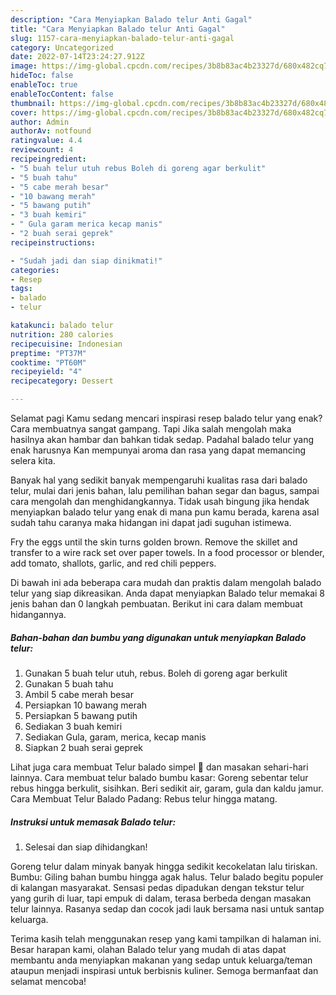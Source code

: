 ```yaml
---
description: "Cara Menyiapkan Balado telur Anti Gagal"
title: "Cara Menyiapkan Balado telur Anti Gagal"
slug: 1157-cara-menyiapkan-balado-telur-anti-gagal
category: Uncategorized
date: 2022-07-14T23:24:27.912Z
image: https://img-global.cpcdn.com/recipes/3b8b83ac4b23327d/680x482cq70/balado-telur-foto-resep-utama.jpg
hideToc: false
enableToc: true
enableTocContent: false
thumbnail: https://img-global.cpcdn.com/recipes/3b8b83ac4b23327d/680x482cq70/balado-telur-foto-resep-utama.jpg
cover: https://img-global.cpcdn.com/recipes/3b8b83ac4b23327d/680x482cq70/balado-telur-foto-resep-utama.jpg
author: Admin
authorAv: notfound
ratingvalue: 4.4
reviewcount: 4
recipeingredient:
- "5 buah telur utuh rebus Boleh di goreng agar berkulit"
- "5 buah tahu"
- "5 cabe merah besar"
- "10 bawang merah"
- "5 bawang putih"
- "3 buah kemiri"
- " Gula garam merica kecap manis"
- "2 buah serai geprek"
recipeinstructions:

- "Sudah jadi dan siap dinikmati!"
categories:
- Resep
tags:
- balado
- telur

katakunci: balado telur 
nutrition: 280 calories
recipecuisine: Indonesian
preptime: "PT37M"
cooktime: "PT60M"
recipeyield: "4"
recipecategory: Dessert

---
```



Selamat pagi Kamu sedang mencari inspirasi resep balado telur yang enak? Cara membuatnya sangat gampang. Tapi Jika salah mengolah maka hasilnya akan hambar dan bahkan tidak sedap. Padahal balado telur yang enak harusnya Kan mempunyai aroma dan rasa yang dapat memancing selera kita.


Banyak hal yang sedikit banyak mempengaruhi kualitas rasa dari balado telur, mulai dari jenis bahan, lalu pemilihan bahan segar dan bagus, sampai cara mengolah dan menghidangkannya. Tidak usah bingung jika hendak menyiapkan balado telur yang enak di mana pun kamu berada, karena asal sudah tahu caranya maka hidangan ini dapat jadi suguhan istimewa.

Fry the eggs until the skin turns golden brown. Remove the skillet and transfer to a wire rack set over paper towels. In a food processor or blender, add tomato, shallots, garlic, and red chili peppers.


Di bawah ini ada beberapa cara mudah dan praktis dalam mengolah balado telur yang siap dikreasikan. Anda dapat menyiapkan Balado telur memakai 8 jenis bahan dan 0 langkah pembuatan. Berikut ini cara dalam membuat hidangannya.

<!--inarticleads1-->

##### Bahan-bahan dan bumbu yang digunakan untuk menyiapkan Balado telur:

1. Gunakan 5 buah telur utuh, rebus. Boleh di goreng agar berkulit
1. Gunakan 5 buah tahu
1. Ambil 5 cabe merah besar
1. Persiapkan 10 bawang merah
1. Persiapkan 5 bawang putih
1. Sediakan 3 buah kemiri
1. Sediakan  Gula, garam, merica, kecap manis
1. Siapkan 2 buah serai geprek


Lihat juga cara membuat Telur balado simpel 🤤 dan masakan sehari-hari lainnya. Cara membuat telur balado bumbu kasar: Goreng sebentar telur rebus hingga berkulit, sisihkan. Beri sedikit air, garam, gula dan kaldu jamur. Cara Membuat Telur Balado Padang: Rebus telur hingga matang. 

<!--inarticleads2-->

##### Instruksi untuk memasak Balado telur:


1. Selesai dan siap dihidangkan!

Goreng telur dalam minyak banyak hingga sedikit kecokelatan lalu tiriskan. Bumbu: Giling bahan bumbu hingga agak halus. Telur balado begitu populer di kalangan masyarakat. Sensasi pedas dipadukan dengan tekstur telur yang gurih di luar, tapi empuk di dalam, terasa berbeda dengan masakan telur lainnya. Rasanya sedap dan cocok jadi lauk bersama nasi untuk santap keluarga. 

Terima kasih telah menggunakan resep yang kami tampilkan di halaman ini. Besar harapan kami, olahan Balado telur yang mudah di atas dapat membantu anda menyiapkan makanan yang sedap untuk keluarga/teman ataupun menjadi inspirasi untuk berbisnis kuliner. Semoga bermanfaat dan selamat mencoba!
